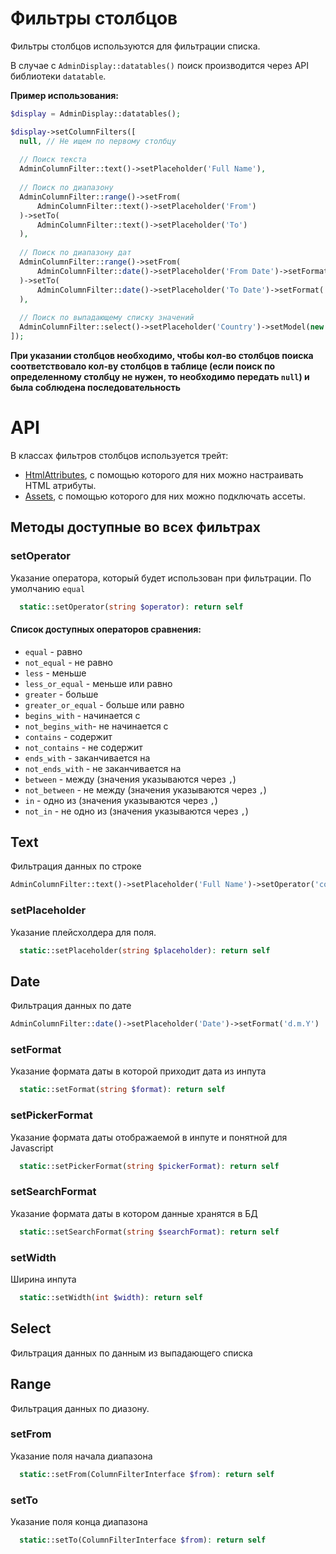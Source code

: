 # Фильтры столбцов

Фильтры столбцов используются для фильтрации списка. 

В случае с `AdminDisplay::datatables()` поиск производится через API библиотеки `datatable`.

**Пример использования:**

```php
$display = AdminDisplay::datatables();

$display->setColumnFilters([
  null, // Не ищем по первому столбцу
  
  // Поиск текста
  AdminColumnFilter::text()->setPlaceholder('Full Name'),
  
  // Поиск по диапазону 
  AdminColumnFilter::range()->setFrom(
      AdminColumnFilter::text()->setPlaceholder('From')
  )->setTo(
      AdminColumnFilter::text()->setPlaceholder('To')
  ),
  
  // Поиск по диапазону дат
  AdminColumnFilter::range()->setFrom(
      AdminColumnFilter::date()->setPlaceholder('From Date')->setFormat('d.m.Y')
  )->setTo(
      AdminColumnFilter::date()->setPlaceholder('To Date')->setFormat('d.m.Y')
  ),
  
  // Поиск по выпадающему списку значений
  AdminColumnFilter::select()->setPlaceholder('Country')->setModel(new Country)->setDisplay('title')
]);
```

**При указании столбцов необходимо, чтобы кол-во столбцов поиска соответствовало кол-ву столбцов в таблице (если поиск по определенному столбцу не нужен, то необходимо передать `null`) и была соблюдена последовательность**

# API

В классах фильтров столбцов используется трейт:
 - [HtmlAttributes](html_attributes.md), с помощью которого для них можно настраивать HTML атрибуты.
 - [Assets](assets_trait.md), с помощью которого для них можно подключать ассеты.

## Методы доступные во всех фильтрах

### setOperator
Указание оператора, который будет использован при фильтрации. По умолчанию `equal`

```php
  static::setOperator(string $operator): return self
```

#### Список доступных операторов сравнения:

  - `equal` - равно
  - `not_equal` - не равно
  - `less` - меньше
  - `less_or_equal` - меньше или равно
  - `greater` - больше
  - `greater_or_equal` - больше или равно
  - `begins_with` - начинается с
  - `not_begins_with`- не начинается с
  - `contains` - содержит
  - `not_contains` - не содержит
  - `ends_with` - заканчивается на
  - `not_ends_with` - не заканчивается на
  - `between` - между (значения указываются через `,`)
  - `not_between` - не между (значения указываются через `,`)
  - `in` - одно из (значения указываются через `,`)
  - `not_in` - не одно из (значения указываются через `,`)


## Text
Фильтрация данных по строке

```php
AdminColumnFilter::text()->setPlaceholder('Full Name')->setOperator('contains')
```

### setPlaceholder
Указание плейсхолдера для поля.

```php
  static::setPlaceholder(string $placeholder): return self
```


## Date
Фильтрация данных по дате

```php
AdminColumnFilter::date()->setPlaceholder('Date')->setFormat('d.m.Y')
```

### setFormat
Указание формата даты в которой приходит дата из инпута

```php
  static::setFormat(string $format): return self
```

### setPickerFormat
Указание формата даты отображаемой в инпуте и понятной для Javascript

```php
  static::setPickerFormat(string $pickerFormat): return self
```

### setSearchFormat
Указание формата даты в котором данные хранятся в БД

```php
  static::setSearchFormat(string $searchFormat): return self
```

### setWidth
Ширина инпута

```php
  static::setWidth(int $width): return self
```

## Select
Фильтрация данных по данным из выпадающего списка


## Range
Фильтрация данных по диазону.


### setFrom
Указание поля начала диапазона

```php
  static::setFrom(ColumnFilterInterface $from): return self
```

### setTo
Указание поля конца диапазона

```php
  static::setTo(ColumnFilterInterface $from): return self
```
